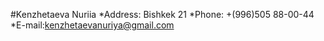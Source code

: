 #Kenzhetaeva Nuriia 
*Address: Bishkek 21
*Phone: +(996)505 88-00-44 
*E-mail:kenzhetaevanuriya@gmail.com